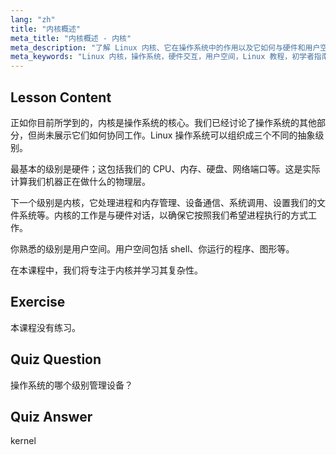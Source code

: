 ```yaml
---
lang: "zh"
title: "内核概述"
meta_title: "内核概述 - 内核"
meta_description: "了解 Linux 内核、它在操作系统中的作用以及它如何与硬件和用户空间交互。理解核心操作系统组件。"
meta_keywords: "Linux 内核，操作系统，硬件交互，用户空间，Linux 教程，初学者指南"
---
```


## Lesson Content

正如你目前所学到的，内核是操作系统的核心。我们已经讨论了操作系统的其他部分，但尚未展示它们如何协同工作。Linux 操作系统可以组织成三个不同的抽象级别。

最基本的级别是硬件；这包括我们的 CPU、内存、硬盘、网络端口等。这是实际计算我们机器正在做什么的物理层。

下一个级别是内核，它处理进程和内存管理、设备通信、系统调用、设置我们的文件系统等。内核的工作是与硬件对话，以确保它按照我们希望进程执行的方式工作。

你熟悉的级别是用户空间。用户空间包括 shell、你运行的程序、图形等。

在本课程中，我们将专注于内核并学习其复杂性。

## Exercise

本课程没有练习。

## Quiz Question

操作系统的哪个级别管理设备？

## Quiz Answer

kernel
